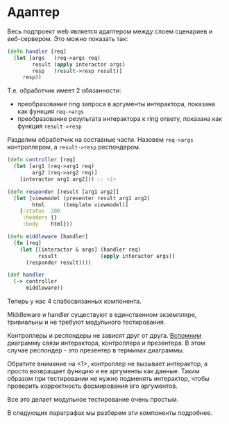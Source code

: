 # Адаптер

Весь подпроект web является адаптером между слоем сценариев и веб-сервером.
Это можно показать так:

```clojure
(defn handler [req]
  (let [args   (req->args req)
        result (apply interactor args)
        resp   (result->resp result)]
     resp))
```

Т.е. обработчик имеет 2 обязанности:
+ преобразование ring запроса в аргументы интерактора, показана как функция `req->args`
+ преобразование результата интерактора к ring ответу, показана как функция `result->resp`

Разделим обработчик на составные части.
Назовем `req->args` контроллером, а `result->resp` респондером.

```clojure
(defn controller [req]
  (let [arg1 (req->arg1 req)
        arg2 (req->arg2 req)]
    [interactor arg1 arg2])) ;; <1>

(defn responder [result [arg1 arg2]]
  (let [viewmodel (presenter result arg1 arg2)
        html      (template viewmodel)]
    {:status  200
     :headers {}
     :body    html}))

(defn middleware [handler]
  (fn [req]
    (let [[interactor & args] (handler req)
          result              (apply interactor args)]
      (responder result))))

(def handler
  (-> controller
      middleware))
```

Теперь у нас 4 слабосвязанных компонента.

Middleware и handler существуют в единственном экземпляре, тривиальны и
не требуют модульного тестирования.

Контроллеры и респондеры не зависят друг от друга.
[Вспомним](/2-design/3-clean-architecture.md)
диаграмму
связи интерактора, контроллера и презентера.
В этом случае респондер - это презентер в терминах диаграммы.

Обратите внимание на <1>, контроллер не вызывает интерактор, а просто
возвращает функцию и ее аргументы как данные. Таким образом
при тестировании не нужно подменять интерактор, чтобы проверить
корректность формирования его аргументов.

Все это делает модульное тестирование очень простым.

В следующих параграфах мы разберем эти компоненты подробнее.
